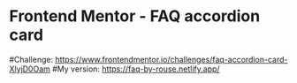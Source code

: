 # Frontend Mentor - FAQ accordion card
#Challenge: https://www.frontendmentor.io/challenges/faq-accordion-card-XlyjD0Oam
#My version: https://faq-by-rouse.netlify.app/
